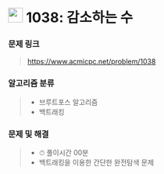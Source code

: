 # <img src="https://d2gd6pc034wcta.cloudfront.net/tier/11.svg" width="30">  1038: 감소하는 수

### 문제 링크

> https://www.acmicpc.net/problem/1038



### 알고리즘 분류

>- 브루트포스 알고리즘
>- 백트래킹



### 문제 및 해결

>- ⏱ 풀이시간 00분
>- 백트래킹을 이용한 간단한 완전탐색 문제
